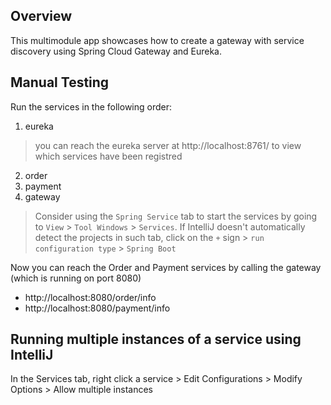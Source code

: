## Overview

This multimodule app showcases how to create a gateway with service discovery using Spring Cloud Gateway and Eureka.

## Manual Testing

Run the services in the following order:

1. eureka

> you can reach the eureka server at http://localhost:8761/ to view which services have been registred

2. order
3. payment
4. gateway

> Consider using the `Spring Service` tab to start the services by going to `View` > `Tool Windows` > `Services`.
> If IntelliJ doesn't automatically detect the projects in such tab, click on the `+` sign > `run configuration type` > `Spring Boot`

Now you can reach the Order and Payment services by calling the gateway (which is running on port 8080)

* http://localhost:8080/order/info
* http://localhost:8080/payment/info

## Running multiple instances of a service using IntelliJ

In the Services tab, right click a service > Edit Configurations > Modify Options > Allow multiple instances